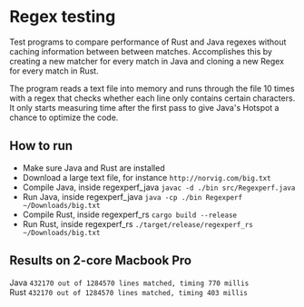 # Regex testing
Test programs to compare performance of Rust and Java regexes without caching information between between matches. Accomplishes this by creating a new matcher for every match in Java and cloning a new Regex for every match in Rust.

The program reads a text file into memory and runs through the file 10 times with a regex that checks whether each line only contains certain characters. It only starts measuring time after the first pass to give Java's Hotspot a chance to optimize the code.

## How to run
- Make sure Java and Rust are installed
- Download a large text file, for instance ```http://norvig.com/big.txt```
- Compile Java, inside regexperf_java ```javac -d ./bin src/Regexperf.java```
- Run Java, inside regexperf_java ```java -cp ./bin Regexperf ~/Downloads/big.txt```
- Compile Rust, inside regexperf_rs ```cargo build --release```
- Run Rust, inside regexperf_rs ```./target/release/regexperf_rs ~/Downloads/big.txt```

## Results on 2-core Macbook Pro
Java ```432170 out of 1284570 lines matched, timing 770 millis```   
Rust ```432170 out of 1284570 lines matched, timing 403 millis```

